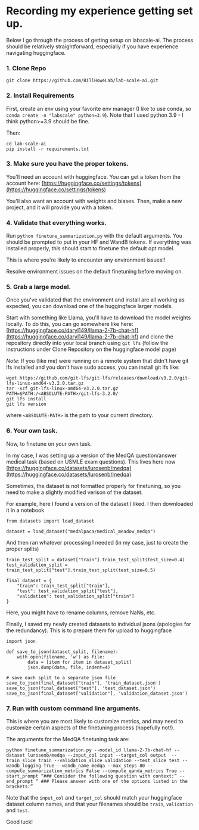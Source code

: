 # Recording my experience getting set up.
Below I go through the process of getting setup on labscale-ai. The process should be relatively straightforward, especially if you have experience navigating huggingface.

### 1. Clone Repo
`git clone https://github.com/BillHoweLab/lab-scale-ai.git`

### 2. Install Requirements 
First, create an env using your favorite env manager (I like to use conda, so `conda create -n "labscale" python=3.9`). Note that I used python 3.9 - I think python>=3.9 should be fine.

Then:

```
cd lab-scale-ai
pip install -r requirements.txt
```

### 3. Make sure you have the proper tokens.
You'll need an account with huggingface. You can get a token from the account here: [https://huggingface.co/settings/tokens](https://huggingface.co/settings/tokens)

You'll also want an account with weights and biases. Then, make a new project, and it will provide you with a token.

### 4. Validate that everything works.
Run `python finetune_summarization.py` with the default arguments. You should be prompted to put in your HF and WandB tokens. If everything was installed properly, this should start to finetune the default opt model. 

This is where you're likely to encounter any environment issues!!

Resolve environment issues on the default finetuning before moving on.

### 5. Grab a large model. 
Once you've validated that the environment and install are all working as expected, you can download one of the huggingface larger models. 

Start with something like Llama, you'll have to download the model weights locally. To do this, you can go somewhere like here: [https://huggingface.co/daryl149/llama-2-7b-chat-hf](https://huggingface.co/daryl149/llama-2-7b-chat-hf) and clone the repository directly into your local branch using `git lfs` (follow the instructions under Clone Repository on the huggingface model page)

*Note*: If you (like me) were running on a remote system that didn't have git lfs installed and you don't have sudo access, you can install git lfs like:

```
wget https://github.com/git-lfs/git-lfs/releases/download/v3.2.0/git-lfs-linux-amd64-v3.2.0.tar.gz
tar -xzf git-lfs-linux-amd64-v3.2.0.tar.gz
PATH=$PATH:/<ABSOLUTE-PATH>/git-lfs-3.2.0/
git lfs install
git lfs version
```

where `<ABSOLUTE-PATH>` is the path to your current directory. 

### 6. Your own task.
Now, to finetune on your own task. 

In my case, I was setting up a version of the MedQA question/answer medical task (based on USMLE exam questions). This lives here now [https://huggingface.co/datasets/lurosenb/medqa](https://huggingface.co/datasets/lurosenb/medqa)

Sometimes, the dataset is not formatted properly for finetuning, so you need to make a slightly modified verison of the dataset.

For example, here I found a version of the dataset I liked. I then downloaded it in a notebook
```
from datasets import load_dataset

dataset = load_dataset("medalpaca/medical_meadow_medqa")
```
And then ran whatever processing I needed (in my case, just to create the proper splits)
```
train_test_split = dataset["train"].train_test_split(test_size=0.4)
test_validation_split = train_test_split["test"].train_test_split(test_size=0.5)

final_dataset = {
    "train": train_test_split["train"],
    "test": test_validation_split["test"],
    "validation": test_validation_split["train"]
}
```
Here, you might have to rename columns, remove NaNs, etc.

Finally, I saved my newly created datasets to individual jsons (apologies for the redundancy). This is to prepare them for upload to huggingface
```
import json

def save_to_json(dataset_split, filename):
    with open(filename, 'w') as file:
        data = [item for item in dataset_split]
        json.dump(data, file, indent=4)

# save each split to a separate json file
save_to_json(final_dataset["train"], 'train_dataset.json')
save_to_json(final_dataset["test"], 'test_dataset.json')
save_to_json(final_dataset["validation"], 'validation_dataset.json')
```

### 7. Run with custom command line arguments.
This is where you are most likely to customize metrics, and may need to customize certain aspects of the finetuning process (hopefully not!).

The arguments for the MedQA finetuning task are:
```
python finetune_summarization.py --model_id llama-2-7b-chat-hf --dataset lurosenb/medqa --input_col input --target_col output  --train_slice train --validation_slice validation --test_slice test --wandb_logging True --wandb_name medqa --max_steps 80 --compute_summarization_metrics False --compute_qanda_metrics True --start_prompt “### Consider the following question with context:” --end_prompt “ ### Please answer with one of the options listed in the brackets:”
```
Note that the `input_col` and `target_col` should match your huggingface dataset column names, and that your filenames should be `train`, `validation` and `test`.

Good luck!